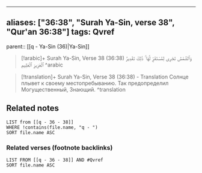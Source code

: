 
---
aliases: ["36:38", "Surah Ya-Sin, verse 38", "Qur'an 36:38"]
tags: Qvref
---

parent:: [[q - Ya-Sin (36)|Ya-Sin]]

> [!arabic]+ Surah Ya-Sin, Verse 38 (36:38)
> <span class="quran-arabic">وَٱلشَّمْسُ تَجْرِى لِمُسْتَقَرٍّ لَّهَا ۚ ذَٰلِكَ تَقْدِيرُ ٱلْعَزِيزِ ٱلْعَلِيمِ</span>
^arabic

> [!translation]+ Surah Ya-Sin, Verse 38 (36:38) - Translation
> Солнце плывет к своему местопребыванию. Так предопределил Могущественный, Знающий.
^translation



## Related notes
```dataview
LIST from [[q - 36 - 38]]
WHERE !contains(file.name, "q - ")
SORT file.name ASC
```

### Related verses (footnote backlinks)
```dataview
LIST FROM [[q - 36 - 38]] AND #Qvref
SORT file.name ASC
```

